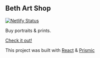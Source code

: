 ## Beth Art Shop


[![Netlify Status](https://api.netlify.com/api/v1/badges/c4022e98-20bd-4eac-ba4a-ae38ae01eb63/deploy-status)](https://app.netlify.com/sites/laughing-archimedes-f655d3/deploys)

Buy portraits & prints.

[Check it out!](https://www.bethmiller.art)

This project was built with [React](https://reactjs.org/) & [Prismic](https://prismic.io)
